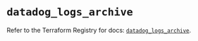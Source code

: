 # `datadog_logs_archive`

Refer to the Terraform Registry for docs: [`datadog_logs_archive`](https://registry.terraform.io/providers/datadog/datadog/3.74.0/docs/resources/logs_archive).
